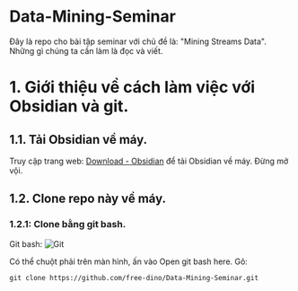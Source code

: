 # Data-Mining-Seminar

Đây là repo cho bài tập seminar với chủ đề là: "Mining Streams Data". Những gì chúng ta cần làm là đọc và viết.

# 1. Giới thiệu về cách làm việc với Obsidian và git.
## 1.1. Tải Obsidian về máy.
Truy cập trang web: [Download - Obsidian](https://obsidian.md/download) để tải Obsidian về máy. Đừng mở vội.
## 1.2. Clone repo này về máy.
### 1.2.1: Clone bằng git bash.
Git bash: 
![Git ](obsidian://open?vault=Data-Mining-Seminar&file=Pasting%20photo%2FPasted%20image%2020241108143813.png)

Có thể chuột phải trên màn hình, ấn vào Open git bash here. Gõ:
```
git clone https://github.com/free-dino/Data-Mining-Seminar.git
```

